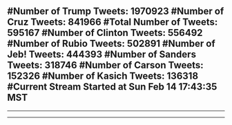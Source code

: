 #Number of Trump Tweets: 1970923
#Number of Cruz Tweets: 841966
#Total Number of Tweets: 595167 
#Number of Clinton Tweets: 556492
#Number of Rubio Tweets: 502891
#Number of Jeb! Tweets: 444393
#Number of Sanders Tweets: 318746
#Number of Carson Tweets: 152326
#Number of Kasich Tweets: 136318
#Current Stream Started at Sun Feb 14 17:43:35 MST
---
---
---

